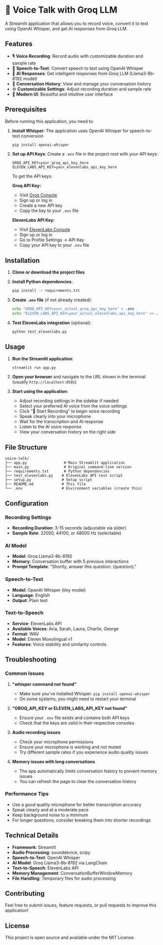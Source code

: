# 🎤 Voice Talk with Groq LLM

A Streamlit application that allows you to record voice, convert it to text using OpenAI Whisper, and get AI responses from Groq LLM.

## Features

- 🎙️ **Voice Recording**: Record audio with customizable duration and sample rate
- 🎯 **Speech-to-Text**: Convert speech to text using OpenAI Whisper
- 🤖 **AI Responses**: Get intelligent responses from Groq LLM (Llama3-8b-8192 model)
- 💬 **Conversation History**: View and manage your conversation history
- ⚙️ **Customizable Settings**: Adjust recording duration and sample rate
- 🎨 **Modern UI**: Beautiful and intuitive user interface

## Prerequisites

Before running this application, you need to:

1. **Install Whisper**: The application uses OpenAI Whisper for speech-to-text conversion
   ```bash
   pip install openai-whisper
   ```

2. **Set up API Keys**: Create a `.env` file in the project root with your API keys:
   ```
   GROQ_API_KEY=your_groq_api_key_here
   ELEVEN_LABS_API_KEY=your_elevenlabs_api_key_here
   ```

   To get the API keys:
   
   **Groq API Key:**
   - Visit [Groq Console](https://console.groq.com/)
   - Sign up or log in
   - Create a new API key
   - Copy the key to your `.env` file
   
   **ElevenLabs API Key:**
   - Visit [ElevenLabs Console](https://elevenlabs.io/)
   - Sign up or log in
   - Go to Profile Settings → API Key
   - Copy your API key to your `.env` file

## Installation

1. **Clone or download the project files**

2. **Install Python dependencies**:
   ```bash
   pip install -r requirements.txt
   ```

3. **Create `.env` file** (if not already created):
   ```bash
   echo "GROQ_API_KEY=your_actual_groq_api_key_here" > .env
   echo "ELEVEN_LABS_API_KEY=your_actual_elevenlabs_api_key_here" >> .env
   ```

4. **Test ElevenLabs integration** (optional):
   ```bash
   python test_elevenlabs.py
   ```

## Usage

1. **Run the Streamlit application**:
   ```bash
   streamlit run app.py
   ```

2. **Open your browser** and navigate to the URL shown in the terminal (usually `http://localhost:8501`)

3. **Start using the application**:
   - Adjust recording settings in the sidebar if needed
   - Select your preferred AI voice from the voice settings
   - Click "🎤 Start Recording" to begin voice recording
   - Speak clearly into your microphone
   - Wait for the transcription and AI response
   - Listen to the AI voice response
   - View your conversation history on the right side

## File Structure

```
voice-talk/
├── app.py                 # Main Streamlit application
├── main.py                # Original command-line version
├── requirements.txt       # Python dependencies
├── test_elevenlabs.py    # ElevenLabs API test script
├── setup.py              # Setup script
├── README.md             # This file
└── .env                  # Environment variables (create this)
```

## Configuration

### Recording Settings
- **Recording Duration**: 3-15 seconds (adjustable via slider)
- **Sample Rate**: 22050, 44100, or 48000 Hz (selectable)

### AI Model
- **Model**: Groq Llama3-8b-8192
- **Memory**: Conversation buffer with 5 previous interactions
- **Prompt Template**: "Shortly, answer this question: {question}."

### Speech-to-Text
- **Model**: OpenAI Whisper (tiny model)
- **Language**: English
- **Output**: Plain text

### Text-to-Speech
- **Service**: ElevenLabs API
- **Available Voices**: Aria, Sarah, Laura, Charlie, George
- **Format**: WAV
- **Model**: Eleven Monolingual v1
- **Features**: Voice stability and similarity controls

## Troubleshooting

### Common Issues

1. **"whisper command not found"**
   - Make sure you've installed Whisper: `pip install openai-whisper`
   - On some systems, you might need to restart your terminal

2. **"GROQ_API_KEY or ELEVEN_LABS_API_KEY not found"**
   - Ensure your `.env` file exists and contains both API keys
   - Check that the keys are valid in their respective consoles

3. **Audio recording issues**
   - Check your microphone permissions
   - Ensure your microphone is working and not muted
   - Try different sample rates if you experience audio quality issues

4. **Memory issues with long conversations**
   - The app automatically limits conversation history to prevent memory issues
   - You can refresh the page to clear the conversation history

### Performance Tips

- Use a good quality microphone for better transcription accuracy
- Speak clearly and at a moderate pace
- Keep background noise to a minimum
- For longer questions, consider breaking them into shorter recordings

## Technical Details

- **Framework**: Streamlit
- **Audio Processing**: sounddevice, scipy
- **Speech-to-Text**: OpenAI Whisper
- **AI Model**: Groq Llama3-8b-8192 via LangChain
- **Text-to-Speech**: ElevenLabs API
- **Memory Management**: ConversationBufferWindowMemory
- **File Handling**: Temporary files for audio processing

## Contributing

Feel free to submit issues, feature requests, or pull requests to improve this application!

## License

This project is open source and available under the MIT License. 